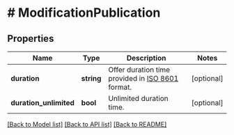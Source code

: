 # # ModificationPublication

## Properties

Name | Type | Description | Notes
------------ | ------------- | ------------- | -------------
**duration** | **string** | Offer duration time provided in [ISO 8601](https://en.wikipedia.org/wiki/ISO_8601) format. | [optional]
**duration_unlimited** | **bool** | Unlimited duration time. | [optional]

[[Back to Model list]](../../README.md#models) [[Back to API list]](../../README.md#endpoints) [[Back to README]](../../README.md)
